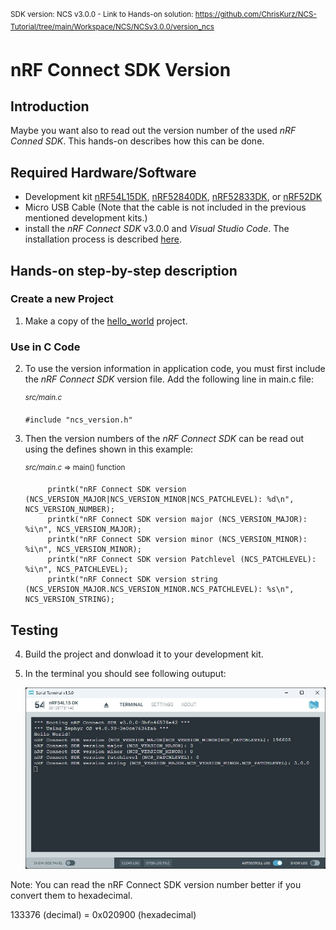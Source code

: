 <sup>SDK version: NCS v3.0.0  -  Link to Hands-on solution: https://github.com/ChrisKurz/NCS-Tutorial/tree/main/Workspace/NCS/NCSv3.0.0/version_ncs</sup>

# nRF Connect SDK Version 

## Introduction

Maybe you want also to read out the version number of the used _nRF Conned SDK_. This hands-on describes how this can be done. 

## Required Hardware/Software
- Development kit [nRF54L15DK](https://www.nordicsemi.com/Products/Development-hardware/nRF54L15-DK), [nRF52840DK](https://www.nordicsemi.com/Products/Development-hardware/nRF52840-DK), [nRF52833DK](https://www.nordicsemi.com/Products/Development-hardware/nRF52833-DK), or [nRF52DK](https://www.nordicsemi.com/Products/Development-hardware/nrf52-dk) 
- Micro USB Cable (Note that the cable is not included in the previous mentioned development kits.)
- install the _nRF Connect SDK_ v3.0.0 and _Visual Studio Code_. The installation process is described [here](https://academy.nordicsemi.com/courses/nrf-connect-sdk-fundamentals/lessons/lesson-1-nrf-connect-sdk-introduction/topic/exercise-1-1/).

## Hands-on step-by-step description 

### Create a new Project

1) Make a copy of the [hello_world](https://github.com/ChrisKurz/nRF-Connect-SDK-HandsOn/tree/main/Workspace/NCS/NCSv3.0.0/hello_world) project. 


### Use in C Code

2) To use the version information in application code, you must first include the _nRF Connect SDK_ version file. Add the following line in main.c file:

	<sup>_src/main.c_</sup>

       #include "ncs_version.h"

3) Then the version numbers of the _nRF Connect SDK_ can be read out using the defines shown in this example:

	<sup>_src/main.c_ => main() function</sup>

            printk("nRF Connect SDK version (NCS_VERSION_MAJOR|NCS_VERSION_MINOR|NCS_PATCHLEVEL): %d\n", NCS_VERSION_NUMBER);
            printk("nRF Connect SDK version major (NCS_VERSION_MAJOR): %i\n", NCS_VERSION_MAJOR);
            printk("nRF Connect SDK version minor (NCS_VERSION_MINOR): %i\n", NCS_VERSION_MINOR);
            printk("nRF Connect SDK version Patchlevel (NCS_PATCHLEVEL): %i\n", NCS_PATCHLEVEL);
            printk("nRF Connect SDK version string (NCS_VERSION_MAJOR.NCS_VERSION_MINOR.NCS_PATCHLEVEL): %s\n", NCS_VERSION_STRING);


## Testing
4) Build the project and donwload it to your development kit. 
5) In the terminal you should see following outuput:

   ![image](images/ZKS_other_version_ncs/Terminal.jpg)

Note: You can read the nRF Connect SDK version number better if you convert them to hexadecimal. 

  133376 (decimal) = 0x020900 (hexadecimal)
